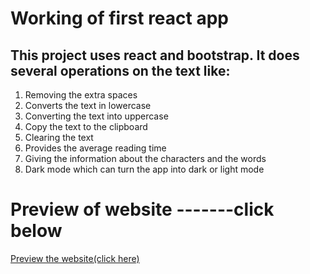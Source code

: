 # Working of first react app

## This project uses react and bootstrap. It does several operations on the text like:
1. Removing the extra spaces   
2. Converts the text in lowercase 
3. Converting the text into uppercase 
4. Copy the text to the clipboard 
5. Clearing the text 
6. Provides the average reading time  
7. Giving the information about the characters and the words 
8. Dark mode which can turn the app into dark or light mode
# Preview of website -------click below 
[Preview the website(click here)](https://textutilityapp1.netlify.app/)